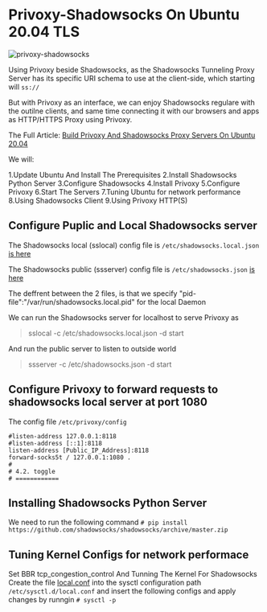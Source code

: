 # Privoxy-Shadowsocks On Ubuntu 20.04 TLS

![privoxy-shadowsocks](https://netslovers.com/wp-content/uploads/2022/03/privoxy-shadowsocks-ubuntu-server-proxy.png)


Using Privoxy beside Shadowsocks, as the Shadowsocks Tunneling Proxy Server has its specific URI schema to use at the client-side, which starting will  `ss://`  

But with Privoxy as an interface, we can enjoy Shadowsocks regulare with the outilne clients, and same time connecting it with our browsers and apps as HTTP/HTTPS Proxy using Privoxy.

The Full Article: [Build Privoxy And Shadowsocks Proxy Servers On Ubuntu 20.04](https://netslovers.com/2022/03/15/privoxy-shadowsocks-proxy-servers-ubuntu/) 

We will:

1.Update Ubuntu And Install The Prerequisites
2.Install Shadowsocks Python Server
3.Configure Shadowsocks
4.Install Privoxy
5.Configure Privoxy
6.Start The Servers
7.Tuning Ubuntu for network performance
8.Using Shadowsocks Client
9.Using Privoxy HTTP(S)

## Configure Puplic and Local Shadowsocks server

The Shadowsocks local (sslocal) config file is `/etc/shadowsocks.local.json` [is here](./shadowsocks.local.json)

The Shadowsocks public (ssserver) config file is `/etc/shadowsocks.json` [is here](./shadowsocks.json)

The deffrent between the 2 files, is that we specify "pid-file":"/var/run/shadowsocks.local.pid" for the local Daemon


We can run the Shadowsocks server for localhost to serve Privoxy as
> sslocal -c /etc/shadowsocks.local.json -d start

And run the public server to listen to outside world
> ssserver -c /etc/shadowsocks.json -d start


## Configure Privoxy to forward requests to shadowsocks local server at port 1080
The config file ` /etc/privoxy/config `
~~~
#listen-address 127.0.0.1:8118
#listen-address [::1]:8118
listen-address [Public_IP_Address]:8118
forward-socks5t / 127.0.0.1:1080 .
#
# 4.2. toggle
# ============
~~~

## Installing Shadowsocks Python Server
We need to run the following command `# pip install https://github.com/shadowsocks/shadowsocks/archive/master.zip`

## Tuning Kernel Configs for network performace
Set BBR tcp_congestion_control And Tunning The Kernel For Shadowsocks
Create the file [local.conf](../Shadowsocks/blob/main/local.conf) into the sysctl configuration path `/etc/sysctl.d/local.conf` and insert the following configs and apply changes by runngin `# sysctl -p`





